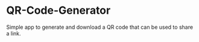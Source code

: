 # QR-Code-Generator
Simple app to generate and download a QR code that can be used to share a link.
